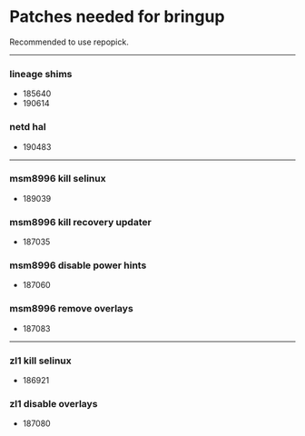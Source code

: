 # Patches needed for bringup

Recommended to use repopick.

-----
### lineage shims
- 185640
- 190614
### netd hal
- 190483
-----
### msm8996 kill selinux
- 189039
### msm8996 kill recovery updater
- 187035
### msm8996 disable power hints
- 187060
### msm8996 remove overlays
- 187083
-----
### zl1 kill selinux
- 186921
### zl1 disable overlays
- 187080
